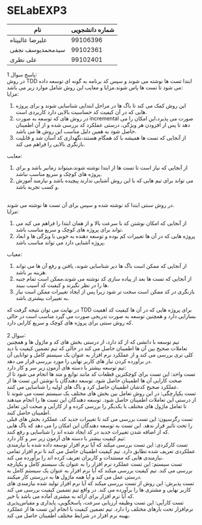# SELabEXP3
| نام          | شماره دانشجویی|
| ------------- | ------------- |
| علیرضا عالیپناه                  | 99106396      |
| سیدمحمدیوسف نجفی      | 99102361      |
| علی نظری                        | 99102401      |

پاسخ سوال 1:
</br>
در روش TDD ابتدا تست ها نوشته می شوند و سپس کد برنامه به گونه ای توسعه داده می شود تا تست ها پاس شوند.مزایا و معایب این روش شامل موارد زیر می باشد:
</br>
مزایا:
<ol>
	<li>این روش کمک می کند تا باگ ها در مراحل ابتدایی شناسایی شوند و برای پروژه هایی که در آن کیفیت کد حساسیت بالایی دارد کاربردی است.</li>
	<li>در روش های که توسعه به صورت incremental صورت می پذیرد،‌این امکان را می دهد تا پس از افزودن هر ویژگی، درستی عملکرد کد بررسی شده و از‌ آن اطمینان حاصل شود به همین دلیل مناسب این روش ها می باشد.</li>
	<li>از آنجایی که تست ها همیشه با کد  همگام هستند،‌نگهداری کد آسان شد و قابلیت بازنگری بالایی را فراهم می کند.</li>
</ol>
معایب:
<ol>
	<li>از آنجایی که نیاز است تا تست ها از ابتدا نوشته شوند،‌میتواند زمانبر باشد و برای پروژه های کوچک و سریع مناسب نباشد.</li>
	<li>می تواند برای تیم هایی که با این روش آشنایی ندارند پیچیده باشد و نیازمند آموزش و کسب تجربه باشد.</li>
</ol>
</br>
در روش سنتی ابتدا کد نوشته شده و سپس برای آن تست ها نوشته می شوند.
</br>
مزایا:
<ol>
	<li>از آنجایی که امکان نوشتن کد با سرعت بالا و از همان ابتدا را فراهم می کند می تواند برای پروژه های کوچک و سریع مناسب باشد.</li>
	<li>پروژه هایی که در آن ها تغییرات کم بوده و توسعه دهنده به خوبی با ویژگی ها و ابعاد پروژه آشنایی دارد می تواند مناسب باشد.</li>
</ol>
معیاب:
<ol>
	<li>از آنجایی که ممکن است باگ ها دیر شناسایی شوند، یافتن و رفع آن ها می تواند هزینه بر باشد.</li>
	<li>از آنجایی که تست ها بعد از پیاده سازی کد نوشته می شوند،‌ممکن است تمام جنبه ها را در نظر نگیرند و کیفیت کد آسیب ببیند.</li>
	<li>بازنگری در کد ممکن است سخت تر شود زیرا پس از ایجاد تغییرات ممکن است نیاز به تغییرات بیشتری باشد.</li>
</ol>
در نهایت می توان نتیجه گرفت که TDD برای پروژه هایی که در آن ها کیفیت کد اهمیت بسازایی دارد و همچنین توسعه به صورت تدریجی صورت می گیرد مناسب است در حالی که روش سنتی برای پروژه های کوچک و سریع کارایی دارد.
</br>
</br>
سوال 2:
</br>
تیم توسعه با دانشی که از کد دارد،‌ از درستی بخش های کد و ماژول ها و همچنین تعاملات صحیح بین آن ها اطمینان حاصل می کند در حالی که تیم تضمین کیفیت با دید کلی تری بررسی می کند و از عملکرد نرم افزار به عنوان یک سیستم کامل و توانایی آن در برآورده کردن نیاز های کاربر نهایی را مورد بررسی قرار می دهد.
</br>
تیم توسعه بیشتر با دسته های آزمون زیر سر و کار دارد:
</br>
تست واحد: این تست برای کوچکترین قطعات کد مانند توابع و متد ها انجام می شود تا از صحت کارایی آن ها اطمینان حاصل شود. توسعه دهندگان با نوشتن این تست ها از عملکرد صحیح کدشان اطمینان حاصل کرد و باگ های اولیه را شناسایی می کنند.
</br>
تست یکپارچگی: در این روش تعامل بین بخش های مختلف یک سیستم تست می شوند تا از درستی این تعاملات اطمینان حاصل شود. توسعه دهندگان این تست ها را انجام میدهند تا تعامل ماژول های مختلف با یکدیگر را بررسی کرده و از کارآیی و صحت این تعامل اطمینان حاصل کنند.
</br>
تست رگرسیون: این تست بررسی می کند تا تغییرات جدید کد، عملکرد بخش های قبلی را تحت تاثیر قرار ندهد. این تست به توسعه دهندگان این امکان را می دهد که باگ هایی که از اضافه شدن تغییرات جدید در کد ایجاد شده اند را شناسایی و رفع کنند.
</br>
تیم کیفیت بیشتر با دسته های آزمون زیر سر و کار دارد:
</br>
تست کارکردی: این تست بررسی میکند که آیا نرم افزار توسعه داده شده با نیازمندی عملکردی تعریف شده تطابق دارد. تیم کیفیت اطمینان حاصل می کند تا نرم افزار تمامی نیازمندی هایی که مستندات و کاربران تعریف کرده اند را برآورده می کند.
</br>
تست سیستم: این تست عملکرد نرم افزار را به عنوان یک سیستم کامل و یکپارچه بررسی می کند. تیم کیفیت بررسی میکند که آیا نرم افزار به عنوان یک سیستم کامل به درستی عمل می کند و آیا همه ماژول ها به دررستی کار میکنند.
</br>
تست پذیرش: این روش از تست بررسی میکند که آیا نرم افزار تولید شده نیازمندی های کاربر نهایی و مشتری ها را برآورده می کند. در واقع تیم تضمین کیفیت بررسی می کند که آیا نرم افزار برای ارائه به مشتری آماده می باشد یا خیر.
</br>
تست کارآیی: این تست وظیفه ارزیابی سرعت، پاسخگویی، پایداری و مقیاس‌پذیری نرم‌افزار تحت بارهای مختلف را دارد. تیم تضمین کیفیت با انجام این تست ها از عملکرد بهینه نرم افزار در شرایط مختلف اطمینان حاصل می کند.
